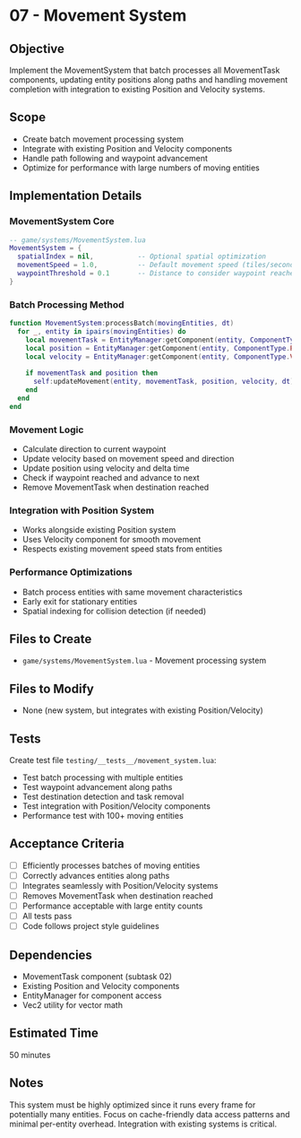 # 07 - Movement System

## Objective
Implement the MovementSystem that batch processes all MovementTask components, updating entity positions along paths and handling movement completion with integration to existing Position and Velocity systems.

## Scope
- Create batch movement processing system
- Integrate with existing Position and Velocity components  
- Handle path following and waypoint advancement
- Optimize for performance with large numbers of moving entities

## Implementation Details

### MovementSystem Core
```lua
-- game/systems/MovementSystem.lua
MovementSystem = {
  spatialIndex = nil,           -- Optional spatial optimization
  movementSpeed = 1.0,          -- Default movement speed (tiles/second)
  waypointThreshold = 0.1       -- Distance to consider waypoint reached
}
```

### Batch Processing Method
```lua
function MovementSystem:processBatch(movingEntities, dt)
  for _, entity in ipairs(movingEntities) do
    local movementTask = EntityManager:getComponent(entity, ComponentType.MOVEMENT_TASK)
    local position = EntityManager:getComponent(entity, ComponentType.POSITION)
    local velocity = EntityManager:getComponent(entity, ComponentType.VELOCITY)
    
    if movementTask and position then
      self:updateMovement(entity, movementTask, position, velocity, dt)
    end
  end
end
```

### Movement Logic
- Calculate direction to current waypoint
- Update velocity based on movement speed and direction
- Update position using velocity and delta time
- Check if waypoint reached and advance to next
- Remove MovementTask when destination reached

### Integration with Position System
- Works alongside existing Position system
- Uses Velocity component for smooth movement
- Respects existing movement speed stats from entities

### Performance Optimizations
- Batch process entities with same movement characteristics
- Early exit for stationary entities
- Spatial indexing for collision detection (if needed)

## Files to Create
- `game/systems/MovementSystem.lua` - Movement processing system

## Files to Modify
- None (new system, but integrates with existing Position/Velocity)

## Tests
Create test file `testing/__tests__/movement_system.lua`:
- Test batch processing with multiple entities
- Test waypoint advancement along paths
- Test destination detection and task removal
- Test integration with Position/Velocity components
- Performance test with 100+ moving entities

## Acceptance Criteria
- [ ] Efficiently processes batches of moving entities
- [ ] Correctly advances entities along paths
- [ ] Integrates seamlessly with Position/Velocity systems
- [ ] Removes MovementTask when destination reached
- [ ] Performance acceptable with large entity counts
- [ ] All tests pass
- [ ] Code follows project style guidelines

## Dependencies
- MovementTask component (subtask 02)
- Existing Position and Velocity components
- EntityManager for component access
- Vec2 utility for vector math

## Estimated Time
50 minutes

## Notes
This system must be highly optimized since it runs every frame for potentially many entities. Focus on cache-friendly data access patterns and minimal per-entity overhead. Integration with existing systems is critical.